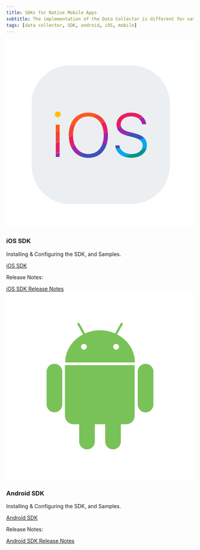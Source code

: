 ```yaml
---
title: SDKs for Native Mobile Apps
subtitle: The implementation of the Data Collector is different for native Mobile Apps. Kount has native Mobile SDKs for both iOS and Android. These SDKs can be used with all current Kount products. The native Mobile SDKs collect more data and increase the reliability of the Device ID across the life of a device. Choose the links below for more information.
tags: [data collector, SDK, android, iOS, mobile]
---
```


<div class="uk-child-width-1-2@m" uk-grid>
    <div>
        <div class="uk-card uk-card-default uk-card-small uk-card-hover">
            <div class="uk-card-media-top">
                <img src="/uploads/ioslogocard-01.svg" alt="">
            </div>
            <div class="uk-card-body">
                <h3 class="uk-card-title">iOS SDK</h3>
                <p>Installing & Configuring the SDK, and Samples.</p>
                <a class="uk-button uk-button-secondary uk-width-1-1" href="https://github.com/Kount/kount-ios-sdk">iOS SDK</a>
                <p>Release Notes:</p>
                    <a class="uk-button uk-badge uk-button-primary uk-width-1-1" href="https://github.com/Kount/kount-ios-sdk/releases">iOS SDK Release Notes</a>
            </div>
        </div>
    </div>
    <div>
        <div class="uk-card uk-card-default uk-card-small uk-card-hover">
             <div class="uk-card-media-top">
                <img src="/uploads/androidlogocard-01.svg" alt="">
                </div>
                <div class="uk-card-body">
                <h3 class="uk-card-title">Android SDK</h3>
                 <p>Installing & Configuring the SDK, and Samples.</p>
                <a class="uk-button uk-button-default uk-width-1-1" href="https://github.com/Kount/kount-android-sdk">Android SDK</a>
                    <p>Release Notes:</p>
                    <a class="uk-button uk-button-default uk-width-1-1" href="https://github.com/Kount/kount-android-sdk/releases">Android SDK Release Notes</a>
            </div>
            </div>
        </div>
    </div>

